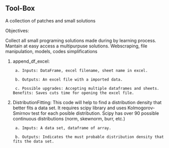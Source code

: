 ## Tool-Box
A collection of patches and small solutions

Objectives:

Collect all small programing solutions made during by learning process.
Mantain at easy access a multipurpuse solutions. Webscraping, file manipulation, models, codes simplifications

1. append_df_excel:

        a. Inputs: DataFrame, excel filename, sheet name in excel.

        b. Outputs: An excel file with a imported data.

        c. Possible upgrades: Accepting multiple dataframes and sheets. Benefits: Saves cuts time for opening the excel file.


2. DistributionFitting:
    This code will help to find a distribution density that better fits a data set. It requires scipy library and uses Kolmogorov-Smirnov test for each posible distribution.
    Scipy has over 90 possible continuous distributions (norm, skewnorm, burr, etc.) 
    
        a. Imputs: A data set, dataframe of array.
        
        b. Outputs: Indicates the must probable distribution density that fits the data set.
        
